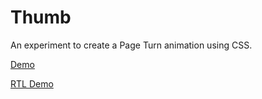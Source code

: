 # Thumb
An experiment to create a Page Turn animation using CSS.

[Demo](https://heymatthew.github.io/thumb/)

[RTL Demo](https://heymatthew.github.io/thumb/arabic.html)
